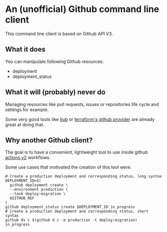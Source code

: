 # An (unofficial) Github command line client

This command line client is based on Github API V3.

## What it does

You can manipulate following Github resources:

- deployment
- deployment_status

## What it will (probably) never do

Managing resources like pull requests, issues or repositories life cycle and settings for example.

Some very good tools like [hub](https://github.com/github/hub) or [terraform's github provider](https://www.terraform.io/docs/providers/github/index.html) are already great at doing that.

## Why another Github client?

The goal is to have a convenient, lightweight tool to use inside github [actions v2](https://github.com/features/actions) workflows.

Some use cases that motivated the creation of this tool were:

```shell
# Create a production deployment and corresponding status, long syntax
DEPLOYMENT_ID=$(
  github deployment create \
  --environment production \
  --task deploy:migration \
  $GITHUB_REF
)
github deployment_status create $DEPLOYMENT_ID in_progress
# Create a production deployment and corresponding status, short syntax
github ds c $(github d c -e production -t deploy:migration) in_progress
```
